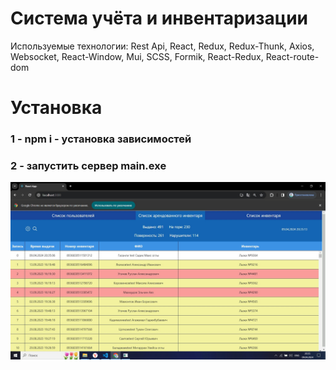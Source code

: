 # Система учёта и инвентаризации
Используемые технологии: Rest Api, React, Redux, Redux-Thunk, Axios, Websocket, React-Window, Mui, SCSS, Formik, React-Redux, React-route-dom

# Установка

<h3>1 - npm i - установка зависимостей</h3>
<h3>2 - запустить сервер main.exe</h3>

![IMG](https://github.com/Miropolsky/accounting/blob/main/example.jpg?raw=true)
